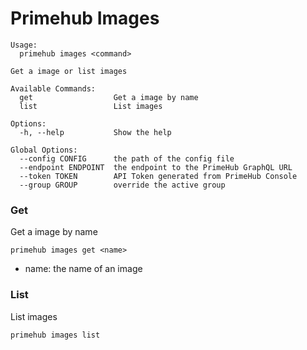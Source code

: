 
# Primehub Images

```
Usage: 
  primehub images <command>

Get a image or list images

Available Commands:
  get                  Get a image by name
  list                 List images

Options:
  -h, --help           Show the help

Global Options:
  --config CONFIG      the path of the config file
  --endpoint ENDPOINT  the endpoint to the PrimeHub GraphQL URL
  --token TOKEN        API Token generated from PrimeHub Console
  --group GROUP        override the active group

```


### Get

Get a image by name


```
primehub images get <name>
```

* name: the name of an image
 


 



### List

List images


```
primehub images list
```
 


 


 
